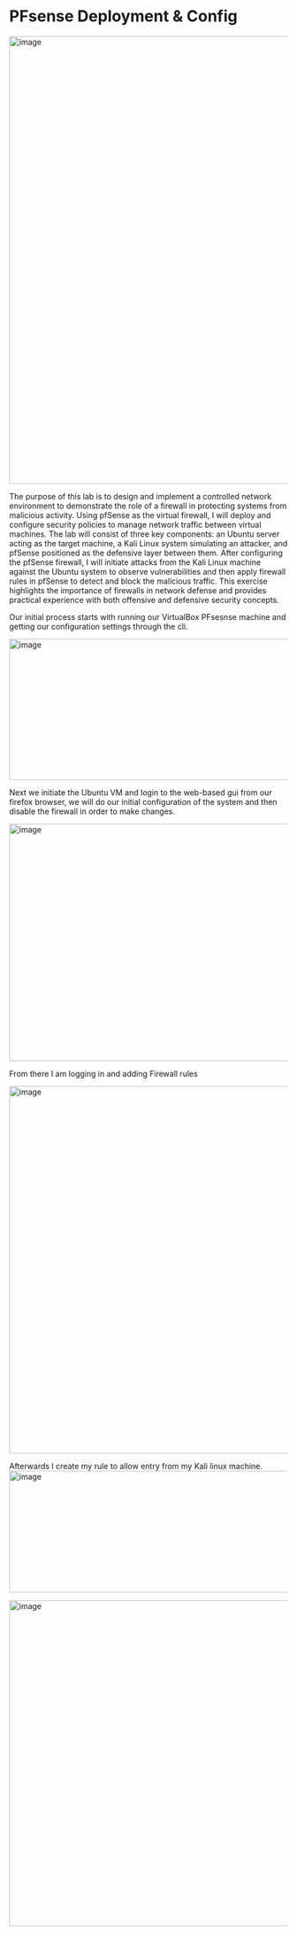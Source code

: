 # PFsense Deployment & Config

<img width="1109" height="809" alt="image" src="https://github.com/user-attachments/assets/9f4f298f-41eb-41b6-808f-a47267418a49" />



The purpose of this lab is to design and implement a controlled network environment to demonstrate the role of a firewall in protecting systems from malicious activity. Using pfSense as the virtual firewall, I will deploy and configure security policies to manage network traffic between virtual machines. The lab will consist of three key components: an Ubuntu server acting as the target machine, a Kali Linux system simulating an attacker, and pfSense positioned as the defensive layer between them. After configuring the pfSense firewall, I will initiate attacks from the Kali Linux machine against the Ubuntu system to observe vulnerabilities and then apply firewall rules in pfSense to detect and block the malicious traffic. This exercise highlights the importance of firewalls in network defense and provides practical experience with both offensive and defensive security concepts.

Our initial process starts with running our VirtualBox PFsesnse machine and getting our configuration settings through the cli. 

<img width="732" height="255" alt="image" src="https://github.com/user-attachments/assets/bf18edb6-4a57-4feb-b5fe-5f50e4b9a4c3" />

Next we initiate the Ubuntu VM and login to the web-based gui from our firefox browser, we will do our initial configuration of the system and then disable the firewall in order to make changes. 

<img width="965" height="429" alt="image" src="https://github.com/user-attachments/assets/72bcba9b-99d8-4c43-b070-696e8b8d98b0" />


From there I am logging in and adding Firewall rules 

<img width="1167" height="664" alt="image" src="https://github.com/user-attachments/assets/1144fb2c-5b24-45b4-8c7e-1c7660167016" />

Afterwards I create my rule to allow entry from my Kali linux machine.
<img width="629" height="220" alt="image" src="https://github.com/user-attachments/assets/0dd8770a-1020-41f5-a322-9660788fe921" />


<img width="1192" height="589" alt="image" src="https://github.com/user-attachments/assets/8006cfcd-feaa-4fe8-9309-c8a517fde702" />







